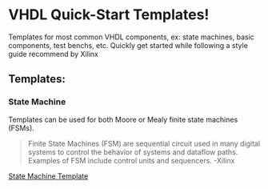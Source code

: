 # VHDL Quick-Start Templates!
Templates for most common VHDL components, ex: state machines, basic components, test benchs, etc. Quickly get started while following a style guide recommend by Xilinx

## Templates:
### State Machine
Templates can be used for both Moore or Mealy finite state machines (FSMs).
> Finite State Machines (FSM) are sequential circuit used in many digital systems to control the behavior of
> systems and dataflow paths. Examples of FSM include control units and sequencers. -Xilinx

[State Machine Template](./Templates/state_machine.vhdl)
